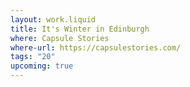 ```yaml
---
layout: work.liquid
title: It's Winter in Edinburgh
where: Capsule Stories
where-url: https://capsulestories.com/
tags: "20"
upcoming: true
---
```

